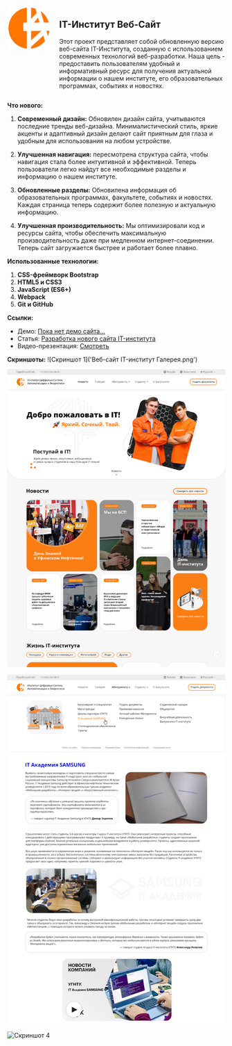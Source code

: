 <div style="display: flex;">
  <img src="LOGO_ayti_Оранж.png" alt="IT-Институт Веб-Сайт" width="100" height="100" style="margin-right: 20px;">
  <div>
    <h2>IT-Институт Веб-Сайт</h2>
    <p>Этот проект представляет собой обновленную версию веб-сайта IT-Института, созданную с использованием современных технологий веб-разработки. Наша цель - предоставить пользователям удобный и информативный ресурс для получения актуальной информации о нашем институте, его образовательных программах, событиях и новостях.</p>
  </div>
</div>

**Что нового:**

1. **Современный дизайн:** Обновилен дизайн сайта, учитываются последние тренды веб-дизайна. Минималистический стиль, яркие акценты и адаптивный дизайн делают сайт приятным для глаза и удобным для использования на любом устройстве.

2. **Улучшенная навигация:** пересмотрена структура сайта, чтобы навигация стала более интуитивной и эффективной. Теперь пользователи легко найдут все необходимые разделы и информацию о нашем институте.

3. **Обновленные разделы:** Обновилена информация об образовательных программах, факультете, событиях и новостях. Каждая страница теперь содержит более полезную и актуальную информацию.

4. **Улучшенная производительность:** Мы оптимизировали код и ресурсы сайта, чтобы обеспечить максимальную производительность даже при медленном интернет-соединении. Теперь сайт загружается быстрее и работает более плавно.

**Использованные технологии:**

1. **CSS-фреймворк Bootstrap**
2. **HTML5 и CSS3**
3. **JavaScript (ES6+)**
4. **Webpack**
5. **Git и GitHub**

**Ссылки:**

- Демо: [Пока нет демо сайта...](https://example.com)
- Статья: [Разработка нового сайта IT-института](https://disk.yandex.ru/d/Chs2rnBlCtSiGw)
- Видео-презентация: [Смотреть](https://disk.yandex.ru/i/a6MxhfpL2y26zA) 

**Скриншоты:**
![Скриншот 1]('Веб-сайт IT-институт Галерея.png')


![Скриншот 2](2.png)

![Скриншот 3](3.png)

![Скриншот 4](4.png)


